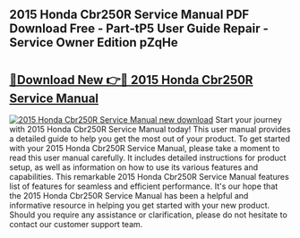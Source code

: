 ## 2015 Honda Cbr250R Service Manual PDF Download Free - Part-tP5 User Guide Repair - Service Owner Edition pZqHe

# <h2><a href="http://bc76273.oget.top/?id=2015+Honda+Cbr250R+Service+Manual">🔗Download New 👉🔴 2015 Honda Cbr250R Service Manual</a></h2>

[![2015 Honda Cbr250R Service Manual new download](https://i.imgur.com/5g1atiW.png)](http://bc76273.oget.top/?id=2015+Honda+Cbr250R+Service+Manual)
Start your journey with 2015 Honda Cbr250R Service Manual today! This user manual provides a detailed guide to help you get the most out of your product. To get started with your 2015 Honda Cbr250R Service Manual, please take a moment to read this user manual carefully. It includes detailed instructions for product setup, as well as information on how to use its various features and capabilities. This remarkable 2015 Honda Cbr250R Service Manual features list of features for seamless and efficient performance. It's our hope that the 2015 Honda Cbr250R Service Manual has been a helpful and informative resource in helping you get started with your new product. Should you require any assistance or clarification, please do not hesitate to contact our customer support team.
